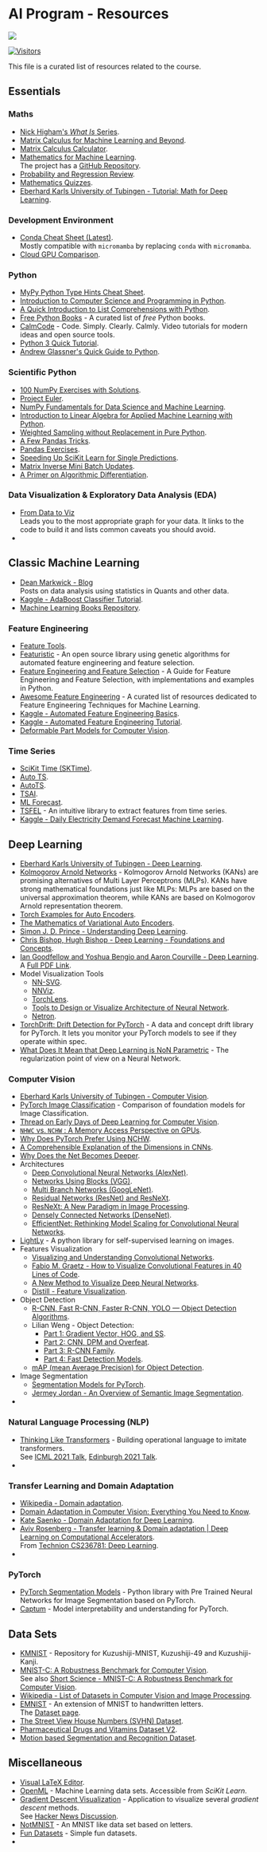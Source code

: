 # AI Program - Resources

[![](./../FixelAlgorithmsLogo.png)](https://fixelalgorithms.gitlab.io/)

[![Visitors](https://hits.seeyoufarm.com/api/count/incr/badge.svg?url=https%3A%2F%2Fgithub.com%2FRoyiAvital%2FStackExchangeCodes&count_bg=%2379C83D&title_bg=%23555555&icon=&icon_color=%23E7E7E7&title=Visitors+%28Daily+%2F+Total%29&edge_flat=false)](https://github.com/FixelAlgorithmsTeam/FixelCourses)

This file is a curated list of resources related to the course.

## Essentials

### Maths

 - [Nick Higham's _What Is_ Series](https://nhigham.com/index-of-what-is-articles).
 - [Matrix Calculus for Machine Learning and Beyond](https://github.com/mitmath/matrixcalc).
 - [Matrix Calculus Calculator](https://www.matrixcalculus.org).
 - [Mathematics for Machine Learning](https://mml-book.github.io).  
   The project has a [GitHub Repository](https://github.com/mml-book/mml-book.github.io).
 - [Probability and Regression Review](https://mixtape.scunning.com/02-probability_and_regression).
 - [Mathematics Quizzes](https://www.mathopolis.com/questions/quizzes.php).
 - [Eberhard Karls University of Tubingen - Tutorial: Math for Deep Learning](https://uni-tuebingen.de/de/241678).

### Development Environment

 - [Conda Cheat Sheet (Latest)](https://docs.conda.io/projects/conda/en/latest/_downloads/843d9e0198f2a193a3484886fa28163c/conda-cheatsheet.pdf).  
   Mostly compatible with `micromamba` by replacing `conda` with `micromamba`.
 - [Cloud GPU Comparison](https://cloud-gpus.com).

### Python

 - [MyPy Python Type Hints Cheat Sheet](https://mypy.readthedocs.io/en/stable/cheat_sheet_py3.html).
 - [Introduction to Computer Science and Programming in Python](https://ocw.mit.edu/courses/6-0001-introduction-to-computer-science-and-programming-in-python-fall-2016).
 - [A Quick Introduction to List Comprehensions with Python](https://github.com/mrdbourke/python-list-comprehensions-tutorial/blob/master/python-list-comprehensions-in-5-minutes.ipynb).
 - [Free Python Books](https://github.com/pamoroso/free-python-books) - A curated list of _free_ Python books.
 - [CalmCode](https://calmcode.io) - Code. Simply. Clearly. Calmly. Video tutorials for modern ideas and open source tools. 
 - [Python 3 Quick Tutorial](https://gist.github.com/kenjyco/69eeb503125035f21a9d).
 - [Andrew Glassner's Quick Guide to Python](https://www.glassner.com/writing/tech-notes/andrews-quick-guide-to-python).

### Scientific Python

 - [100 NumPy Exercises with Solutions](https://github.com/rougier/numpy-100).
 - [Project Euler](https://projecteuler.net).
 - [NumPy Fundamentals for Data Science and Machine Learning](https://pabloinsente.github.io/intro-numpy-fundamentals).
 - [Introduction to Linear Algebra for Applied Machine Learning with Python](https://pabloinsente.github.io/intro-linear-algebra).
 - [Weighted Sampling without Replacement in Pure Python](https://maxhalford.github.io/blog/weighted-sampling-without-replacement).
 - [A Few Pandas Tricks](https://maxhalford.github.io/blog/pandas-tricks).
 - [Pandas Exercises](https://github.com/guipsamora/pandas_exercises).
 - [Speeding Up SciKit Learn for Single Predictions](https://maxhalford.github.io/blog/speeding-up-sklearn-single-predictions).
 - [Matrix Inverse Mini Batch Updates](https://maxhalford.github.io/blog/matrix-inverse-mini-batch).
 - [A Primer on Algorithmic Differentiation](https://gdalle.github.io/AutodiffTutorial).

### Data Visualization & Exploratory Data Analysis (EDA)

 - [From Data to Viz](https://www.data-to-viz.com)  
   Leads you to the most appropriate graph for your data. It links to the code to build it and lists common caveats you should avoid.
 - 

## Classic Machine Learning

 - [Dean Markwick - Blog](https://dm13450.github.io/blog)  
   Posts on data analysis using statistics in Quants and other data.
 - [Kaggle - AdaBoost Classifier Tutorial](https://www.kaggle.com/code/prashant111/adaboost-classifier-tutorial).
 - [Machine Learning Books Repository](https://github.com/gimac/gninrael-enihcam).

### Feature Engineering

 * [Feature Tools](https://github.com/alteryx/featuretools).
 * [Featuristic](https://github.com/martineastwood/featuristic) - An open source library using genetic algorithms for automated feature engineering and feature selection.
 * [Feature Engineering and Feature Selection](https://github.com/Yimeng-Zhang/feature-engineering-and-feature-selection) - A Guide for Feature Engineering and Feature Selection, with implementations and examples in Python.
 * [Awesome Feature Engineering](https://github.com/aikho/awesome-feature-engineering) - A curated list of resources dedicated to Feature Engineering Techniques for Machine Learning.
 * [Kaggle - Automated Feature Engineering Basics](https://www.kaggle.com/code/willkoehrsen/automated-feature-engineering-basics).
 * [Kaggle - Automated Feature Engineering Tutorial](https://www.kaggle.com/code/willkoehrsen/automated-feature-engineering-tutorial).
 * [Deformable Part Models for Computer Vision](http://vision.stanford.edu/teaching/cs231b_spring1213/slides/dpm-slides-ross-girshick.pdf).

### Time Series

 - [SciKit Time (SKTime)](https://github.com/sktime/sktime).
 - [Auto TS](https://github.com/AutoViML/Auto_TS).
 - [AutoTS](https://github.com/winedarksea/AutoTS).
 - [TSAI](https://github.com/timeseriesAI/tsai).
 - [ML Forecast](https://github.com/Nixtla/mlforecast).
 - [TSFEL](https://github.com/fraunhoferportugal/tsfel) - An intuitive library to extract features from time series.
 - [Kaggle - Daily Electricity Demand Forecast Machine Learning](https://www.kaggle.com/code/manualrg/daily-electricity-demand-forecast-machine-learning).

## Deep Learning

 - [Eberhard Karls University of Tubingen - Deep Learning](https://uni-tuebingen.de/en/fakultaeten/mathematisch-naturwissenschaftliche-fakultaet/fachbereiche/informatik/lehrstuehle/autonomous-vision/lectures/deep-learning).
 - [Kolmogorov Arnold Networks](https://github.com/KindXiaoming/pykan) - Kolmogorov Arnold Networks (KANs) are promising alternatives of Multi Layer Perceptrons (MLPs). KANs have strong mathematical foundations just like MLPs: MLPs are based on the universal approximation theorem, while KANs are based on Kolmogorov Arnold representation theorem.
 - [Torch Examples for Auto Encoders](https://github.com/davidstutz/torch-examples).
 - [The Mathematics of Variational Auto Encoders](https://davidstutz.de/the-mathematics-of-variational-auto-encoders).
 - [Simon J. D. Prince - Understanding Deep Learning](https://udlbook.github.io/udlbook).
 - [Chris Bishop, Hugh Bishop -  Deep Learning - Foundations and Concepts](https://www.bishopbook.com).
 - [Ian Goodfellow and Yoshua Bengio and Aaron Courville - Deep Learning](https://www.deeplearningbook.org).  
   A [Full PDF Link](https://github.com/janishar/mit-deep-learning-book-pdf).
 - Model Visualization Tools
    - [NN-SVG](https://alexlenail.me/NN-SVG).
    - [NNViz](https://github.com/LucaBonfiglioli/nnviz).
    - [TorchLens](https://github.com/johnmarktaylor91/torchlens).
    - [Tools to Design or Visualize Architecture of Neural Network](https://github.com/ashishpatel26/Tools-to-Design-or-Visualize-Architecture-of-Neural-Network).
    - [Netron](https://github.com/lutzroeder/Netron).
 - [TorchDrift: Drift Detection for PyTorch](https://torchdrift.org) - A data and concept drift library for PyTorch. It lets you monitor your PyTorch models to see if they operate within spec.
 - [What Does It Mean that Deep Learning is NoN Parametric](https://lernapparat.de/statistics-deep-learning-nonparametric) - The regularization point of view on a Neural Network.


### Computer Vision

 - [Eberhard Karls University of Tubingen - Computer Vision](https://uni-tuebingen.de/en/fakultaeten/mathematisch-naturwissenschaftliche-fakultaet/fachbereiche/informatik/lehrstuehle/autonomous-vision/lectures/computer-vision).
 - [PyTorch Image Classification](https://github.com/hysts/pytorch_image_classification) - Comparison of foundation models for Image Classification.
 - [Thread on Early Days of Deep Learning for Computer Vision](https://www.reddit.com/r/MachineLearning/comments/hoo6m8).
 - [`NHWC` vs. `NCHW` : A Memory Access Perspective on GPUs](https://scribe.rip/4e79bd3b1b54).
 - [Why Does PyTorch Prefer Using NCHW](https://discuss.pytorch.org/t/83637).
 - [A Comprehensible Explanation of the Dimensions in CNNs](https://scribe.rip/841dba49df5e).
 - [Why Does the Net Becomes Deeper](https://datascience.stackexchange.com/questions/55545).
 - Architectures
    - [Deep Convolutional Neural Networks (AlexNet)](https://d2l.ai/chapter_convolutional-modern/alexnet.html).
    - [Networks Using Blocks (VGG)](https://d2l.ai/chapter_convolutional-modern/vgg.html).
    - [Multi Branch Networks (GoogLeNet)](https://d2l.ai/chapter_convolutional-modern/googlenet.html).
    - [Residual Networks (ResNet) and ResNeXt](https://d2l.ai/chapter_convolutional-modern/resnet.html).
    - [ResNeXt: A New Paradigm in Image Processing](https://scribe.rip/ee40425aea1f).
    - [Densely Connected Networks (DenseNet)](https://d2l.ai/chapter_convolutional-modern/densenet.html).
    - [EfficientNet: Rethinking Model Scaling for Convolutional Neural Networks](https://scribe.rip/92941c5bfb95).
 - [LightLy](https://github.com/lightly-ai/lightly) - A python library for self-supervised learning on images.
 - Features Visualization
    - [Visualizing and Understanding Convolutional Networks](https://arxiv.org/abs/1311.2901).
    - [Fabio M. Graetz - How to Visualize Convolutional Features in 40 Lines of Code](https://scribe.rip/70b7d87b0030).
    - [A New Method to Visualize Deep Neural Networks](https://arxiv.org/abs/1603.02518).
    - [Distill - Feature Visualization](https://distill.pub/2017/feature-visualization).
 - Object Detection
    - [R-CNN, Fast R-CNN, Faster R-CNN, YOLO — Object Detection Algorithms](https://scribe.rip/36d53571365e).
    - Lilian Weng - Object Detection:
      - [Part 1: Gradient Vector, HOG, and SS](https://lilianweng.github.io/posts/2017-10-29-object-recognition-part-1).
      - [Part 2: CNN, DPM and Overfeat](https://lilianweng.github.io/posts/2017-12-15-object-recognition-part-2).
      - [Part 3: R-CNN Family](https://lilianweng.github.io/posts/2017-12-31-object-recognition-part-3).
      - [Part 4: Fast Detection Models](https://lilianweng.github.io/posts/2018-12-27-object-recognition-part-4).
    - [mAP (mean Average Precision) for Object Detection](https://scribe.rip/45c121a31173).
 - Image Segmentation
    - [Segmentation Models for PyTorch](https://github.com/qubvel/segmentation_models.pytorch).
    - [Jermey Jordan - An Overview of Semantic Image Segmentation](https://www.jeremyjordan.me/semantic-segmentation).
 - 


### Natural Language Processing (NLP)

 - [Thinking Like Transformers](https://arxiv.org/abs/2106.06981) - Building operational language to imitate transformers.   
   See [ICML 2021 Talk](https://slideslive.com/38959389), [Edinburgh 2021 Talk](https://www.youtube.com/watch?v=H-x_upYg-JY).
 - 


### Transfer Learning and Domain Adaptation

 - [Wikipedia - Domain adaptation](https://en.wikipedia.org/wiki/Domain_adaptation).
 - [Domain Adaptation in Computer Vision: Everything You Need to Know](https://www.v7labs.com/blog/domain-adaptation-guide).
 - [Kate Saenko - Domain Adaptation for Deep Learning](https://ece.engin.umich.edu/wp-content/uploads/2019/09/4142.pdf).
 - [Aviv Rosenberg - Transfer learning & Domain adaptation | Deep Learning on Computational Accelerators](https://www.youtube.com/watch?v=MIsSuWsZtKE).  
   From [Technion CS236781: Deep Learning](https://vistalab-technion.github.io/cs236781).
 - 


### PyTorch

 - [PyTorch Segmentation Models](https://github.com/qubvel/segmentation_models.pytorch) - Python library with Pre Trained Neural Networks for Image Segmentation based on PyTorch.
 - [Captum](https://github.com/pytorch/captum) - Model interpretability and understanding for PyTorch.

## Data Sets

 - [KMNIST](https://github.com/rois-codh/kmnist) - Repository for Kuzushiji-MNIST, Kuzushiji-49 and Kuzushiji-Kanji.
 - [MNIST-C: A Robustness Benchmark for Computer Vision](https://arxiv.org/abs/1906.02337).  
   See also [Short Science - MNIST-C: A Robustness Benchmark for Computer Vision](https://shortscience.org/paper?bibtexKey=journals/corr/abs-1906-02337).
 - [Wikipedia - List of Datasets in Computer Vision and Image Processing](https://en.wikipedia.org/wiki/List_of_datasets_in_computer_vision_and_image_processing).
 - [EMNIST](https://arxiv.org/abs/1702.05373) - An extension of MNIST to handwritten letters.  
   The [Dataset page](https://www.westernsydney.edu.au/icns/resources/reproducible_research3/publication_support_materials2/emnist).
 - [The Street View House Numbers (SVHN) Dataset](http://ufldl.stanford.edu/housenumbers).
 - [Pharmaceutical Drugs and Vitamins Dataset V2](https://www.kaggle.com/datasets/vencerlanz09/pharmaceutical-drugs-and-vitamins-dataset-v2).
 - [Motion based Segmentation and Recognition Dataset](http://mi.eng.cam.ac.uk/research/projects/VideoRec/CamVid).




## Miscellaneous

 - [Visual LaTeX Editor](https://latex.codecogs.com/eqneditor/editor.php).
 - [OpenML](https://openml.org) - Machine Learning data sets. Accessible from _SciKit Learn_.
 - [Gradient Descent Visualization](https://github.com/lilipads/gradient_descent_viz) - Application to visualize several _gradient descent_ methods.  
   See [Hacker News Discussion](https://news.ycombinator.com/item?id=40282923).
 - [NotMNIST](https://github.com/davidflanagan/notMNIST-to-MNIST) - An MNIST like data set based on letters.
 - [Fun Datasets](https://calmcode.io/datasets) - Simple fun datasets.
 - 


